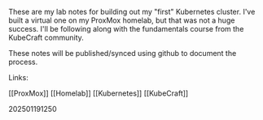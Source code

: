 
These are my lab notes for building out my "first" Kubernetes cluster. I've built a virtual one on my ProxMox homelab, but that was not a huge success. I'll be following along with the fundamentals course from the KubeCraft community.

These notes will be published/synced using github to document the process.

Links:

[[ProxMox]]
[[Homelab]]
[[Kubernetes]]
[[KubeCraft]]

202501191250